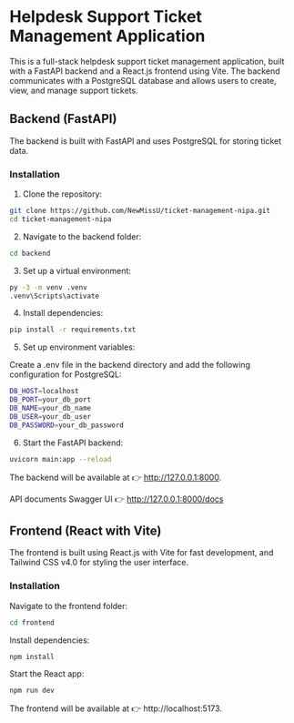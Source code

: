 # Helpdesk Support Ticket Management Application

This is a full-stack helpdesk support ticket management application, built with a FastAPI backend and a React.js frontend using Vite. The backend communicates with a PostgreSQL database and allows users to create, view, and manage support tickets.



## Backend (FastAPI)

The backend is built with FastAPI and uses PostgreSQL for storing ticket data.

### Installation

1. Clone the repository:

```bash
git clone https://github.com/NewMissU/ticket-management-nipa.git
cd ticket-management-nipa
```

2. Navigate to the backend folder:

```bash
cd backend
```

3. Set up a virtual environment:

```bash
py -3 -m venv .venv
.venv\Scripts\activate
```

4. Install dependencies:

```bash
pip install -r requirements.txt
```

5. Set up environment variables:

Create a .env file in the backend directory and add the following configuration for PostgreSQL:

```bash
DB_HOST=localhost
DB_PORT=your_db_port
DB_NAME=your_db_name
DB_USER=your_db_user
DB_PASSWORD=your_db_password
```
6. Start the FastAPI backend:

```bash
uvicorn main:app --reload
```

The backend will be available at 👉 http://127.0.0.1:8000.

API documents Swagger UI 👉 http://127.0.0.1:8000/docs

## Frontend (React with Vite)

The frontend is built using React.js with Vite for fast development, and Tailwind CSS v4.0 for styling the user interface.

### Installation
Navigate to the frontend folder:

```bash
cd frontend
```

Install dependencies:

```bash
npm install
```

Start the React app:

```bash
npm run dev
```

The frontend will be available at 👉 http://localhost:5173.
